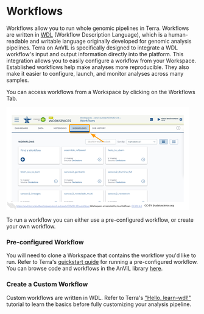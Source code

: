 # Workflows

Workflows allow you to run whole genomic pipelines in Terra. Workflows are written in [WDL](https://openwdl.org/#) (Workflow Description Language), which is a human-readable and writable language originally developed for genomic analysis pipelines. Terra on AnVIL is specifically designed to integrate a WDL workflow's input and output information directly into the platform. This integration allows you to easily configure a workflow from your Workspace. Established workflows help make analyses more reproducible. They also make it easier to configure, launch, and monitor analyses across many samples.

You can access workflows from a Workspace by clicking on the Workflows Tab.

<img src="08-workflows_files/figure-html//10npoXz81IWVNRGrlc8ZYQGC9AGek5sYmn5sYxGgNmfk_g1165a09889e_0_0.png" title="Image shows a screenshot of the Workspace, with the Workflows Tab highlighted." alt="Image shows a screenshot of the Workspace, with the Workflows Tab highlighted." width="480" />

To run a workflow you can either use a pre-configured workflow, or create your own workflow.

### Pre-configured Workflow

You will need to clone a Workspace that contains the workflow you'd like to run. Refer to Terra's [quickstart guide](https://support.terra.bio/hc/en-us/articles/360043454592-Workflows-Quickstart-Part-1-Run-pre-configured-workflow) for running a pre-configured workflow. You can browse code and workflows in the AnVIL library [here](https://anvil.terra.bio/#library/code).
    
### Create a Custom Workflow

Custom workflows are written in WDL. Refer to Terra's ["Hello, learn-wdl!"](https://support.terra.bio/hc/en-us/articles/360037117492-Getting-started-with-WDL) tutorial to learn the basics before fully customizing your analysis pipeline.
